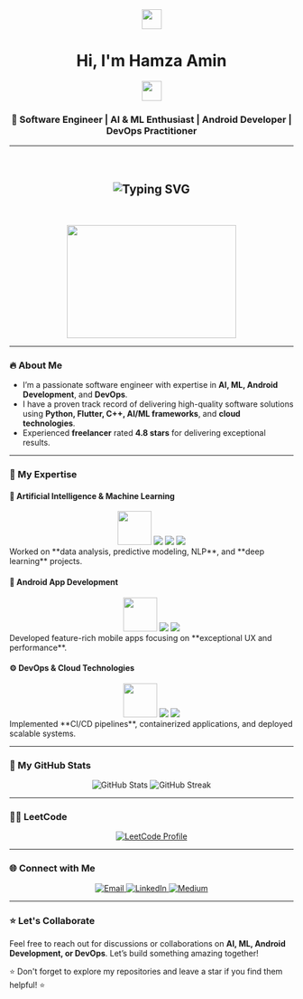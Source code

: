<!-- Profile README -->

<div align="center">
  <img src="https://media.giphy.com/media/hvRJCLFzcasrR4ia7z/giphy.gif" width="35">
  <h1>Hi, I'm Hamza Amin</h1>
  <img src="https://media.giphy.com/media/hvRJCLFzcasrR4ia7z/giphy.gif" width="35">
</div>

<div align="center">
  <h3>🚀 Software Engineer | AI & ML Enthusiast | Android Developer | DevOps Practitioner</h3>
</div>

---

<div style="background: url('https://i.imgur.com/e6MIe78.gif') no-repeat center; background-size: cover; padding: 20px; border-radius: 10px;">
  <h2 align="center">
    <img src="https://readme-typing-svg.demolab.com?font=Fira+Code&size=22&pause=1000&color=F70000&center=true&vCenter=true&width=435&lines=Welcome+to+my+GitHub+profile!;I+build+awesome+apps+and+systems;AI+%7C+ML+%7C+Android+%7C+DevOps;Let's+collaborate+and+innovate!" alt="Typing SVG" />
  </h2>
</div>

<p align="center">
  <img src="https://media.giphy.com/media/26AHONQ79FdWZhAI0/giphy.gif" width="300" height="200">
</p>

---

### 🔥 About Me
- I’m a passionate software engineer with expertise in **AI, ML, Android Development**, and **DevOps**.
- I have a proven track record of delivering high-quality software solutions using **Python, Flutter, C++, AI/ML frameworks**, and **cloud technologies**.
- Experienced **freelancer** rated **4.8 stars** for delivering exceptional results.

---

### 🔧 My Expertise

#### 🌟 **Artificial Intelligence & Machine Learning**  
<div align="center">
  <img src="https://media.giphy.com/media/ZGHpWzdOEkMKtwLqdc/giphy.gif" width="60"> 
  <img src="https://img.shields.io/badge/Python-3776AB?style=flat&logo=python&logoColor=white"> 
  <img src="https://img.shields.io/badge/TensorFlow-FF6F00?style=flat&logo=tensorflow&logoColor=white"> 
  <img src="https://img.shields.io/badge/PyTorch-EE4C2C?style=flat&logo=pytorch&logoColor=white"> 
</div>
Worked on **data analysis, predictive modeling, NLP**, and **deep learning** projects.

#### 📱 **Android App Development**  
<div align="center">
  <img src="https://media.giphy.com/media/L8K62iTDkzGX6/giphy.gif" width="60"> 
  <img src="https://img.shields.io/badge/Android-3DDC84?style=flat&logo=android&logoColor=white"> 
  <img src="https://img.shields.io/badge/Flutter-02569B?style=flat&logo=flutter&logoColor=white"> 
</div>
Developed feature-rich mobile apps focusing on **exceptional UX and performance**.

#### ⚙️ **DevOps & Cloud Technologies**  
<div align="center">
  <img src="https://media.giphy.com/media/f9k1tV7HyORcngKF8v/giphy.gif" width="60"> 
  <img src="https://img.shields.io/badge/Docker-2496ED?style=flat&logo=docker&logoColor=white"> 
  <img src="https://img.shields.io/badge/Kubernetes-326CE5?style=flat&logo=kubernetes&logoColor=white"> 
</div>
Implemented **CI/CD pipelines**, containerized applications, and deployed scalable systems.

---

### 🌟 My GitHub Stats
<p align="center">
  <img src="https://github-readme-stats.vercel.app/api?username=hak2979&show_icons=true&theme=radical" alt="GitHub Stats" />
  <img src="https://github-readme-streak-stats.herokuapp.com/?user=hak2979&theme=radical" alt="GitHub Streak" />
</p>

---

### 🧑‍💻 LeetCode
<p align="center">
  <a href="https://leetcode.com/u/hamzaamin5003/">
    <img src="https://img.shields.io/badge/LeetCode-FFA116?style=for-the-badge&logo=leetcode&logoColor=white" alt="LeetCode Profile">
  </a>
</p>

---

### 🌐 Connect with Me
<p align="center">
  <a href="mailto:hamzaamin5003@gmail.com">
    <img src="https://img.shields.io/badge/Email-D14836?style=for-the-badge&logo=gmail&logoColor=white" alt="Email">
  </a>
  <a href="http://www.linkedin.com/in/hamza-amin-khokhar-80bab267/">
    <img src="https://img.shields.io/badge/LinkedIn-0077B5?style=for-the-badge&logo=linkedin&logoColor=white" alt="LinkedIn">
  </a>
  <a href="https://medium.com/@hamzaamin5003">
    <img src="https://img.shields.io/badge/Medium-12100E?style=for-the-badge&logo=medium&logoColor=white" alt="Medium">
  </a>
</p>

---

### ⭐ Let's Collaborate
Feel free to reach out for discussions or collaborations on **AI, ML, Android Development, or DevOps**. Let’s build something amazing together!

⭐ Don't forget to explore my repositories and leave a star if you find them helpful! ⭐
